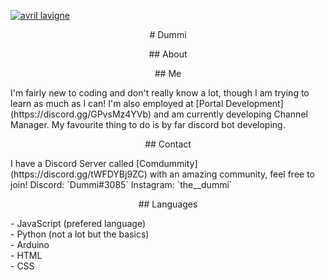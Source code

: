[![avril lavigne](https://www.morecore.de/wp-content/uploads/avril-lavigne-love-sux-cover-artwork-01-2022.jpg)](https://www.google.com/url?sa=i&url=https%3A%2F%2Fwww.morecore.de%2Fnews%2Favril-lavigne-kuendigt-neues-album-love-sux-an-neue-single-mit-blackbear%2F&psig=AOvVaw0SrU65Xnc2swLwxXlcrnGa&ust=1642983587670000&source=images&cd=vfe&ved=0CAsQjRxqFwoTCLiyz_3MxvUCFQAAAAAdAAAAABAO "Avril Lavigne")

<p align="center"># Dummi</p>

<p align="center">## About</p>
<p align="center">## Me</p>
 I'm fairly new to coding and don't really know a lot, though I am trying to learn as much as I can! I'm also employed at [Portal Development](https://discord.gg/GPvsMz4YVb) and am currently developing Channel Manager. My favourite thing to do is by far discord bot developing.

<p align="center">## Contact</p>
 I have a Discord Server called [Comdummity](https://discord.gg/tWFDYBj9ZC) with an amazing community, feel free to join!  
 Discord: `Dummi#3085`  
 Instagram: `the__dummi`  
 
<p align="center">## Languages</p>
  - JavaScript (prefered language)<br>
  - Python (not a lot but the basics)<br>
  - Arduino<br>
  - HTML<br>
  - CSS<br>
